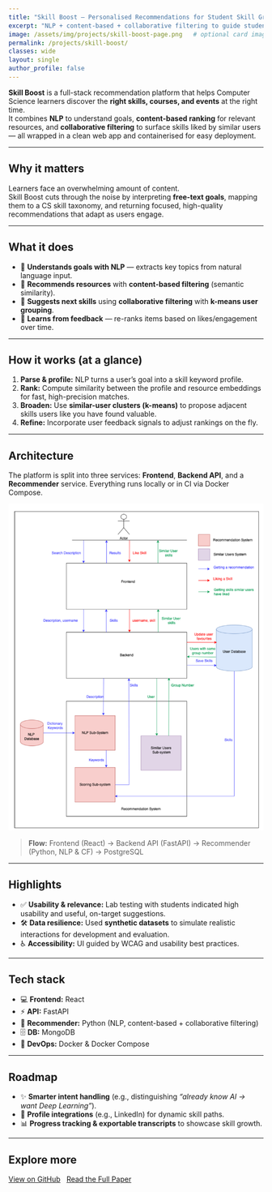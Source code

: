 ```yaml
---
title: "Skill Boost — Personalised Recommendations for Student Skill Growth"
excerpt: "NLP + content-based + collaborative filtering to guide student skill growth."
image: /assets/img/projects/skill-boost-page.png   # optional card image
permalink: /projects/skill-boost/
classes: wide
layout: single
author_profile: false
---
```



**Skill Boost** is a full-stack recommendation platform that helps Computer Science learners discover the **right skills, courses, and events** at the right time.  
It combines **NLP** to understand goals, **content-based ranking** for relevant resources, and **collaborative filtering** to surface skills liked by similar users — all wrapped in a clean web app and containerised for easy deployment.  

---

## Why it matters
Learners face an overwhelming amount of content.  
Skill Boost cuts through the noise by interpreting **free-text goals**, mapping them to a CS skill taxonomy, and returning focused, high-quality recommendations that adapt as users engage.  

---

## What it does
- 🧠 **Understands goals with NLP** — extracts key topics from natural language input.  
- 🎯 **Recommends resources** with **content-based filtering** (semantic similarity).   
- 🤝 **Suggests next skills** using **collaborative filtering** with **k-means user grouping**.   
- 🔄 **Learns from feedback** — re-ranks items based on likes/engagement over time.  

---

## How it works (at a glance)
1. **Parse & profile:** NLP turns a user’s goal into a skill keyword profile.  
2. **Rank:** Compute similarity between the profile and resource embeddings for fast, high-precision matches.  
3. **Broaden:** Use **similar-user clusters (k-means)** to propose adjacent skills users like you have found valuable.   
4. **Refine:** Incorporate user feedback signals to adjust rankings on the fly.  

---

## Architecture
The platform is split into three services: **Frontend**, **Backend API**, and a **Recommender** service. Everything runs locally or in CI via Docker Compose.  

![System Architecture](/assets/img/projects/skill-boost-arch.png)  

> **Flow:** Frontend (React) → Backend API (FastAPI) → Recommender (Python, NLP & CF) → PostgreSQL  

---

## Highlights
- ✅ **Usability & relevance:** Lab testing with students indicated high usability and useful, on-target suggestions.   
- 🛠️ **Data resilience:** Used **synthetic datasets** to simulate realistic interactions for development and evaluation.   
- ♿ **Accessibility:** UI guided by WCAG and usability best practices.  

---

## Tech stack
- 💻 **Frontend:** React  
- ⚡ **API:** FastAPI  
- 🧩 **Recommender:** Python (NLP, content-based + collaborative filtering)  
- 🗄️ **DB:** MongoDB  
- 🐳 **DevOps:** Docker & Docker Compose  

---

## Roadmap
- ✨ **Smarter intent handling** (e.g., distinguishing *“already know AI → want Deep Learning”*).   
- 🔗 **Profile integrations** (e.g., LinkedIn) for dynamic skill paths.   
- 📊 **Progress tracking & exportable transcripts** to showcase skill growth.  

---

## Explore more
<div style="margin:1rem 0; display:flex; flex-wrap:wrap; gap:.75rem;">
  <a class="btn btn--primary" href="https://github.com/lucyinett/skill-boost" target="_blank" rel="noopener">View on GitHub</a>
  <a class="btn" href="/assets/docs/project.pdf" target="_blank" rel="noopener">Read the Full Paper</a>
</div>
